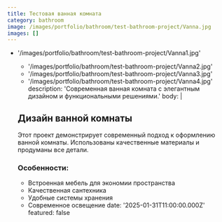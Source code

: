 ```yaml
---
title: Тестовая ванная комната
category: bathroom
image: /images/portfolio/bathroom/test-bathroom-project/Vanna.jpg
images: []
---
```

- '/images/portfolio/bathroom/test-bathroom-project/Vanna1.jpg'
  - '/images/portfolio/bathroom/test-bathroom-project/Vanna2.jpg'
  - '/images/portfolio/bathroom/test-bathroom-project/Vanna3.jpg'
  - '/images/portfolio/bathroom/test-bathroom-project/Vanna4.jpg'
description: 'Современная ванная комната с элегантным дизайном и функциональными решениями.'
body: |
  ## Дизайн ванной комнаты

  Этот проект демонстрирует современный подход к оформлению ванной комнаты.
  Использованы качественные материалы и продуманы все детали.

  ### Особенности:
  - Встроенная мебель для экономии пространства
  - Качественная сантехника
  - Удобные системы хранения
  - Современное освещение
date: '2025-01-31T11:00:00.000Z'
featured: false

